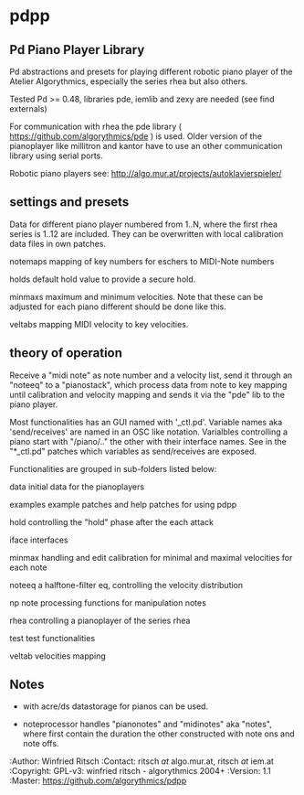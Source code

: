 pdpp
====
Pd Piano Player Library
-----------------------

Pd abstractions and presets for playing different robotic piano player of the Atelier Algorythmics, especially the series rhea but also others.

Tested Pd >= 0.48,  libraries pde, iemlib and zexy are needed (see find externals) 

For communication with rhea the pde library ( https://github.com/algorythmics/pde ) is used.
Older version of the pianoplayer like millitron and kantor have to use an other communication library using serial ports.

Robotic piano players see: http://algo.mur.at/projects/autoklavierspieler/


settings and presets
--------------------

Data for different piano player numbered from 1..N, where the first rhea series is 1..12 are included. 
They can be overwritten with local calibration data files in own patches.

notemaps
   mapping of key numbers for eschers to MIDI-Note numbers

holds
 default hold value to provide a secure hold.

minmaxs
 maximum and minimum velocities. Note that these can be adjusted for each piano different should be done like this.
 
veltabs
 mapping MIDI velocity to key velocities.

theory of operation
-------------------

Receive a "midi note" as note number and a velocity list, send it through an "noteeq" to a "pianostack", 
which process data from note to key mapping until calibration and velocity mapping and sends it via the "pde" lib to the piano player.

Most functionalities has an GUI named with '<func>_ctl.pd'. 
Variable names aka 'send/receives' are named in an OSC like notation.
Varialbles controlling a piano start with "/piano/.." the other with their interface names. 
See in the "*_ctl.pd" patches which variables as send/receives are exposed.

Functionalities are grouped in sub-folders listed below:

data
  initial data for the pianoplayers

examples
  example patches and help patches for using pdpp

hold
  controlling the "hold" phase after the each attack

iface
  interfaces 

minmax
  handling and edit calibration for minimal and maximal velocities for each note

noteeq
  a halftone-filter eq, controlling the velocity distribution

np
  note processing functions for manipulation notes

rhea
  controlling a pianoplayer of the series rhea 

test
  test functionalities

veltab
  velocities mapping

Notes
-----

- with acre/ds datastorage for pianos can be used.

- noteprocessor handles "pianonotes" and "midinotes" aka "notes",
  where first contain the duration the other constructed with note ons and note offs.


:Author: Winfried Ritsch
:Contact: ritsch _at_ algo.mur.at, ritsch _at_ iem.at
:Copyright: GPL-v3: winfried ritsch -  algorythmics 2004+
:Version: 1.1
:Master: https://github.com/algorythmics/pdpp
